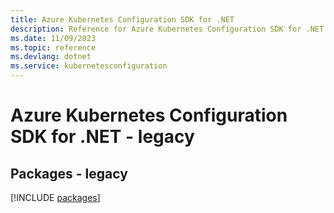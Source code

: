 ```yaml
---
title: Azure Kubernetes Configuration SDK for .NET
description: Reference for Azure Kubernetes Configuration SDK for .NET
ms.date: 11/09/2023
ms.topic: reference
ms.devlang: dotnet
ms.service: kubernetesconfiguration
---
```

# Azure Kubernetes Configuration SDK for .NET - legacy
## Packages - legacy
[!INCLUDE [packages](kubernetes-configuration-index.md)]